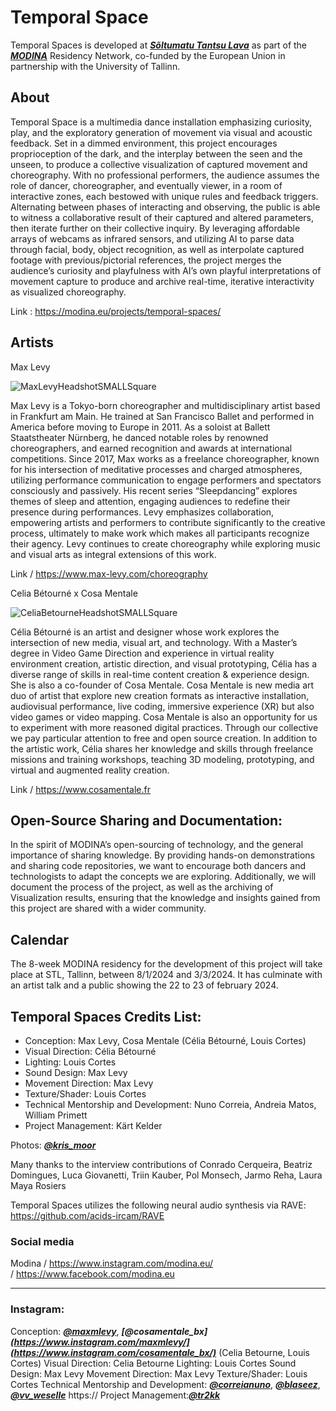 # Temporal Space

Temporal Spaces is developed at ***[Sõltumatu Tantsu Lava](https://www.stl.ee/)*** as part of the ***[MODINA](https://modina.eu/)*** Residency Network, co-funded by the European Union in partnership with the University of Tallinn.

## About

Temporal Space is a multimedia dance installation emphasizing curiosity, play, and the exploratory generation of movement via visual and acoustic feedback. Set in a dimmed environment, this project encourages proprioception of the dark, and the interplay between the seen and the unseen, to produce a collective visualization of captured movement and choreography. With no professional performers, the audience assumes the role of dancer, choreographer, and eventually viewer, in a room of interactive zones, each bestowed with unique rules and feedback triggers. Alternating between phases of interacting and observing, the public is able to witness a collaborative result of their captured and altered parameters, then iterate further on their collective inquiry. By leveraging affordable arrays of webcams as infrared sensors, and utilizing AI to parse data through facial, body, object recognition, as well as interpolate captured footage with previous/pictorial references, the project merges the audience’s curiosity and playfulness with AI’s own playful interpretations of movement capture to produce and archive real-time, iterative interactivity as visualized choreography. 

Link : <https://modina.eu/projects/temporal-spaces/> 

## Artists
Max Levy

![MaxLevyHeadshotSMALLSquare](https://github.com/Cosamentale/TemporalSpace_Documentation/assets/83541800/d5f39492-e0dc-4738-bd4a-76dc2620555c)

Max Levy is a Tokyo-born choreographer and multidisciplinary artist based in Frankfurt am Main. He trained at San Francisco Ballet and performed in America before moving to Europe in 2011. As a soloist at Ballett Staatstheater Nürnberg, he danced notable roles by renowned choreographers, and earned recognition and awards at international competitions. Since 2017, Max works as a freelance choreographer, known for his intersection of meditative processes and charged atmospheres, utilizing performance communication to engage performers and spectators consciously and passively. His recent series “Sleepdancing” explores themes of sleep and attention, engaging audiences to redefine their presence during performances. Levy emphasizes collaboration, empowering artists and performers to contribute significantly to the creative process, ultimately to make work which makes all participants recognize their agency. Levy continues to create choreography while exploring music and visual arts as integral extensions of this work.

Link / <https://www.max-levy.com/choreography> 

Celia Bétourné x Cosa Mentale

![CeliaBetourneHeadshotSMALLSquare](https://github.com/Cosamentale/TemporalSpace_Documentation/assets/83541800/4e6260cd-2e75-47c5-9886-9a83704d56c2)

Célia Bétourné is an artist and designer whose work explores the intersection of new media, visual art, and technology. With a Master’s degree in Video Game Direction and experience in virtual reality environment creation, artistic direction, and visual prototyping, Célia has a diverse range of skills in real-time content creation & experience design. She is also a co-founder of Cosa Mentale. Cosa Mentale is new media art duo of artist that explore new creation formats as interactive installation, audiovisual performance, live coding, immersive experience (XR) but also video games or video mapping. 
Cosa Mentale is also an opportunity for us to experiment with more reasoned digital practices. Through our collective we pay particular attention to free and open source creation.
In addition to the artistic work, Célia shares her knowledge and skills through freelance missions and training workshops, teaching 3D modeling, prototyping, and virtual and augmented reality creation. 

Link / <https://www.cosamentale.fr>

## Open-Source Sharing and Documentation:
In the spirit of MODINA’s open-sourcing of technology, and the general importance of sharing knowledge. By providing hands-on demonstrations and sharing code repositories, we want to encourage both dancers and technologists to adapt the concepts we are exploring. Additionally, we will document the process of the project, as well as the archiving of Visualization results, ensuring that the knowledge and insights gained from this project are shared with a wider community.

## Calendar
The 8-week MODINA residency for the development of this project will take place at STL, Tallinn, between 8/1/2024 and 3/3/2024. It has culminate with an artist talk and a public showing the 22 to 23 of february 2024.

## Temporal Spaces Credits List:

- Conception: Max Levy, Cosa Mentale (Célia Bétourné, Louis Cortes)
- Visual Direction: Célia Bétourné
- Lighting: Louis Cortes
- Sound Design: Max Levy
- Movement Direction: Max Levy
- Texture/Shader: Louis Cortes
- Technical Mentorship and Development: Nuno Correia, Andreia Matos, William Primett
- Project Management: Kärt Kelder

Photos:  ***[@kris_moor](https://www.instagram.com/kris_moor/)***

Many thanks to the interview contributions of Conrado Cerqueira, Beatriz Domingues, Luca Giovanetti, Triin Kauber, Pol Monsech, Jarmo Reha, Laura Maya Rosiers

Temporal Spaces utilizes the following neural audio synthesis via RAVE: <https://github.com/acids-ircam/RAVE>

### Social media
Modina     / <https://www.instagram.com/modina.eu/>
<br>       / <https://www.facebook.com/modina.eu> </br>

***
### Instagram:

Conception: ***[@maxmlevy](https://www.instagram.com/maxmlevy/)***, ***[@cosamentale_bx](https://www.instagram.com/maxmlevy/](https://www.instagram.com/cosamentale_bx/)*** (Celia Betourne, Louis Cortes)
Visual Direction: Celia Betourne
Lighting: Louis Cortes
Sound Design: Max Levy
Movement Direction: Max Levy
Texture/Shader: Louis Cortes
Technical Mentorship and Development: ***[@correianuno](www.instagram.com/correianuno/)***, ***[@blaseez](https://www.instagram.com/blaseez/)***, ***[@vv_weselle](https://www.instagram.com/vv_weselle/)*** https://
Project Management:***[@tr2kk](https://www.instagram.com/tr2kk)***


